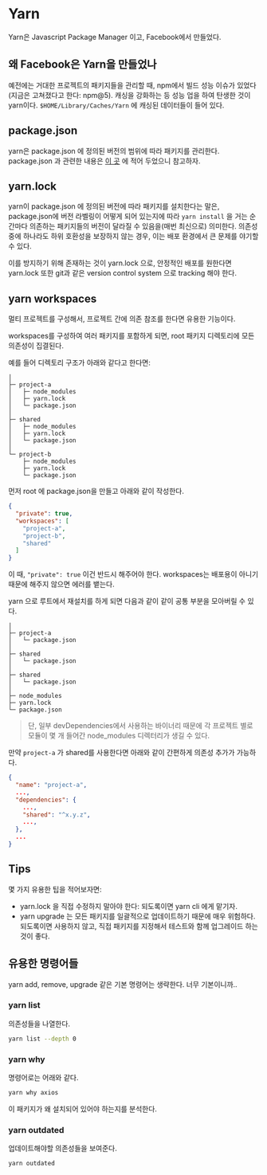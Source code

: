# Yarn

Yarn은 Javascript Package Manager 이고, Facebook에서 만들었다.

## 왜 Facebook은 Yarn을 만들었나

예전에는 거대한 프로젝트의 패키지들을 관리할 때, npm에서 빌드 성능 이슈가 있었다(지금은 고쳐졌다고 한다: npm@5).
캐싱을 강화하는 등 성능 업을 하여 탄생한 것이 yarn이다. `$HOME/Library/Caches/Yarn` 에 캐싱된 데이터들이 들어 있다.

## package.json

yarn은 package.json 에 정의된 버전의 범위에 따라 패키지를 관리한다.
package.json 과 관련한 내용은 [이 곳](./package-json.md) 에 적어 두었으니 참고하자.

## yarn.lock

yarn이 package.json 에 정의된 버전에 따라 패키지를 설치한다는 말은, package.json에 버전 라벨링이 어떻게 되어 있는지에 따라
`yarn install` 을 거는 순간마다 의존하는 패키지들의 버전이 달라질 수 있음을(매번 최신으로) 의미한다.
의존성 중에 하나라도 하위 호환성을 보장하지 않는 경우, 이는 배포 환경에서 큰 문제를 야기할 수 있다.

이를 방지하기 위해 존재하는 것이 yarn.lock 으로, 안정적인 배포를 원한다면 yarn.lock 또한 git과 같은 version control system 으로 tracking 해야 한다.

## yarn workspaces

멀티 프로젝트를 구성해서, 프로젝트 간에 의존 참조를 한다면 유용한 기능이다.

workspaces를 구성하여 여러 패키지를 포함하게 되면, root 패키지 디렉토리에 모든 의존성이 집결된다.

예를 들어 디렉토리 구조가 아래와 같다고 한다면:

```
│
├─ project-a
│   ├─ node_modules
│   ├─ yarn.lock
│   └─ package.json
│
├─ shared
│   ├─ node_modules
│   ├─ yarn.lock
│   └─ package.json
│
└─ project-b
    ├─ node_modules
    ├─ yarn.lock
    └─ package.json
```

먼저 root 에 package.json을 만들고 아래와 같이 작성한다.

```json
{
  "private": true,
  "workspaces": [
    "project-a",
    "project-b",
    "shared"
  ]
}
```

이 때, `"private": true` 이건 반드시 해주어야 한다. workspaces는 배포용이 아니기 때문에 해주지 않으면 에러를 뱉는다.

yarn 으로 루트에서 재설치를 하게 되면 다음과 같이 같이 공통 부분을 모아버릴 수 있다.

```
│
├─ project-a
│   └─ package.json
│
├─ shared
│   └─ package.json
│
├─ shared
│   └─ package.json
│
├─ node_modules
├─ yarn.lock
└─ package.json
```

> 단, 일부 devDependencies에서 사용하는 바이너리 때문에 각 프로젝트 별로 모듈이 몇 개 들어간 node_modules 디렉터리가 생길 수 있다.

만약 `project-a` 가 shared를 사용한다면 아래와 같이 간편하게 의존성 추가가 가능하다.

```json
{
  "name": "project-a",
  ...,
  "dependencies": {
    ...,
    "shared": "^x.y.z",
    ...,
  },
  ...
}
```

## Tips

몇 가지 유용한 팁을 적어보자면:

- yarn.lock 을 직접 수정하지 말아야 한다: 되도록이면 yarn cli 에게 맡기자.
- yarn upgrade 는 모든 패키지를 일괄적으로 업데이트하기 때문에 매우 위험하다. 되도록이면 사용하지 않고, 직접 패키지를 지정해서 테스트와 함께 업그레이드 하는 것이 좋다.

## 유용한 명령어들

yarn add, remove, upgrade 같은 기본 명령어는 생략한다. 너무 기본이니까..

### yarn list

의존성들을 나열한다.

```bash
yarn list --depth 0
```

### yarn why

명령어로는 어래와 같다.

```bash
yarn why axios
```

이 패키지가 왜 설치되어 있어야 하는지를 분석한다.

### yarn outdated

업데이트해야할 의존성들을 보여준다.

```bash
yarn outdated
```
